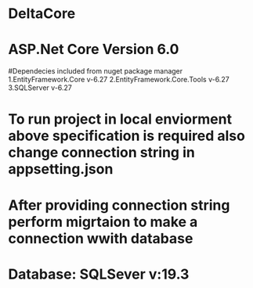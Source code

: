 # DeltaCore
# ASP.Net Core Version 6.0

#Dependecies included from nuget package manager
1.EntityFramework.Core v-6.27
2.EntityFramework.Core.Tools v-6.27
3.SQLServer v-6.27

# To run project in local enviorment above specification is required also change connection string in appsetting.json
# After providing connection string perform migrtaion to make a connection wwith database 
# Database: SQLSever v:19.3
